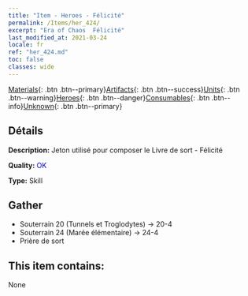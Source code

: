 ```yaml
---
title: "Item - Heroes - Félicité"
permalink: /Items/her_424/
excerpt: "Era of Chaos  Félicité"
last_modified_at: 2021-03-24
locale: fr
ref: "her_424.md"
toc: false
classes: wide
---
```

 [Materials](/fr/Items/){: .btn .btn--primary}[Artifacts](/fr/Items/Artifacts/){: .btn .btn--success}[Units](/fr/Items/Units/){: .btn .btn--warning}[Heroes](/fr/Items/Heroes/){: .btn .btn--danger}[Consumables](/fr/Items/Consumables/){: .btn .btn--info}[Unknown](/fr/Items/Unknown/){: .btn .btn--primary}

## Détails
 **Description:** Jeton utilisé pour composer le Livre de sort - Félicité

 **Quality:** <span style="color: #0000CD">OK</span>

 **Type:** Skill

## Gather

*    Souterrain 20 (Tunnels et Troglodytes) -> 20-4 
*    Souterrain 24 (Marée élémentaire) -> 24-4 
*    Prière de sort 

## This item contains:

  None

